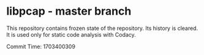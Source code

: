 # libpcap - master branch

This repository contains frozen state of the repository.
Its history is cleared. It is used only for static code
analysis with Codacy.

Commit Time: 1703400309